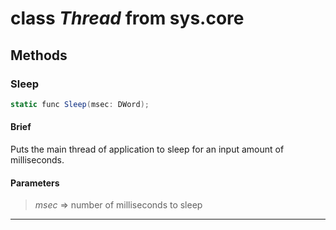 # class *Thread* from sys.core

## Methods

### Sleep

```C#
static func Sleep(msec: DWord);
```

#### Brief
Puts the main thread of application to sleep for an input amount of milliseconds.

#### Parameters
> *msec* => number of milliseconds to sleep  
***


